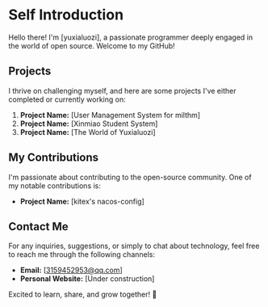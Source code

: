 # Self Introduction

Hello there! I'm [yuxialuozi], a passionate programmer deeply engaged in the world of open source. Welcome to my GitHub!

## Projects

I thrive on challenging myself, and here are some projects I've either completed or currently working on:

1. **Project Name:** [User Management System for milthm]
2. **Project Name:** [Xinmiao Student System]
3. **Project Name:** [The World of Yuxialuozi]

## My Contributions

I'm passionate about contributing to the open-source community. One of my notable contributions is:

- **Project Name:** [kitex's nacos-config]

## Contact Me

For any inquiries, suggestions, or simply to chat about technology, feel free to reach me through the following channels:

- **Email:** [3159452953@qq.com]
- **Personal Website:** [Under construction]

Excited to learn, share, and grow together! 🚀


<!---
yuxialuozi/yuxialuozi is a ✨ special ✨ repository because its `README.md` (this file) appears on your GitHub profile.
You can click the Preview link to take a look at your changes.
--->
